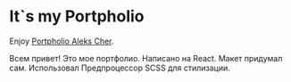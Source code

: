 # It`s my Portpholio

Enjoy [Portpholio Aleks Cher](https://alekscher1993.github.io/portpholio/).

Всем привет! Это мое портфолио. Написано на React. Макет придумал сам. Использовал Предпроцессор SCSS для стилизации. 

